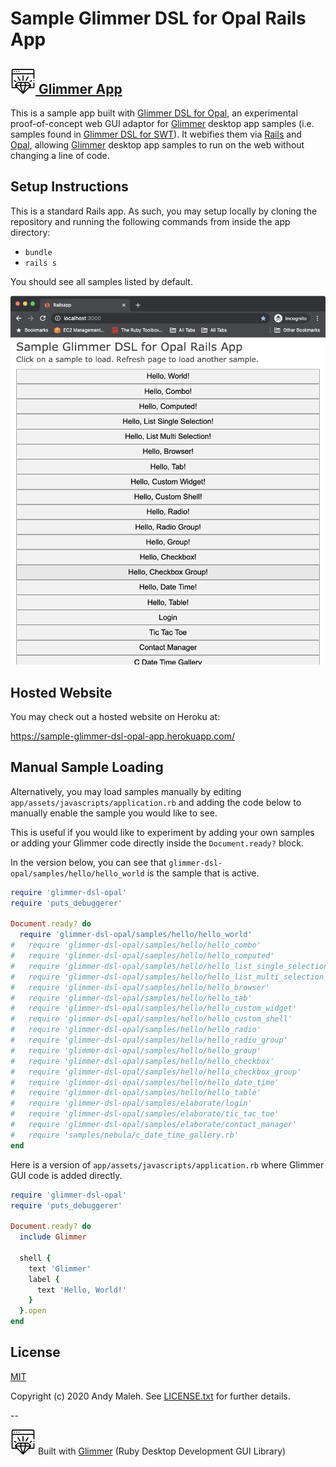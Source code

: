 # Sample Glimmer DSL for Opal Rails App
## [<img src="https://raw.githubusercontent.com/AndyObtiva/glimmer/master/images/glimmer-logo-hi-res.png" height=40 /> Glimmer App](https://github.com/AndyObtiva/glimmer-dsl-opal)

This is a sample app built with [Glimmer DSL for Opal](https://github.com/AndyObtiva/glimmer-dsl-opal), an experimental proof-of-concept web GUI adaptor for [Glimmer](https://github.com/AndyObtiva/glimmer) desktop app samples (i.e. samples found in [Glimmer DSL for SWT](https://github.com/AndyObtiva/glimmer-dsl-swt)). It webifies them via [Rails](https://rubyonrails.org/) and [Opal](https://opalrb.com/), allowing [Glimmer](https://github.com/AndyObtiva/glimmer) desktop app samples to run on the web without changing a line of code.

## Setup Instructions

This is a standard Rails app. As such, you may setup locally by cloning the repository and running the following commands from inside the app directory:
- `bundle`
- `rails s`

You should see all samples listed by default.

[![Sample Screenshot](sample-glimmer-dsl-opal-rails-app.png)](https://sample-glimmer-dsl-opal-app.herokuapp.com/)

## Hosted Website

You may check out a hosted website on Heroku at:

https://sample-glimmer-dsl-opal-app.herokuapp.com/

## Manual Sample Loading

Alternatively, you may load samples manually by editing `app/assets/javascripts/application.rb` and adding the code below to manually enable the sample you would like to see.

This is useful if you would like to experiment by adding your own samples or adding your Glimmer code directly inside the `Document.ready?` block.

In the version below, you can see that `glimmer-dsl-opal/samples/hello/hello_world` is the sample that is active.

```ruby
require 'glimmer-dsl-opal'
require 'puts_debuggerer'

Document.ready? do
  require 'glimmer-dsl-opal/samples/hello/hello_world'
#   require 'glimmer-dsl-opal/samples/hello/hello_combo'
#   require 'glimmer-dsl-opal/samples/hello/hello_computed'
#   require 'glimmer-dsl-opal/samples/hello/hello_list_single_selection'
#   require 'glimmer-dsl-opal/samples/hello/hello_list_multi_selection'
#   require 'glimmer-dsl-opal/samples/hello/hello_browser'
#   require 'glimmer-dsl-opal/samples/hello/hello_tab'
#   require 'glimmer-dsl-opal/samples/hello/hello_custom_widget'
#   require 'glimmer-dsl-opal/samples/hello/hello_custom_shell'
#   require 'glimmer-dsl-opal/samples/hello/hello_radio'
#   require 'glimmer-dsl-opal/samples/hello/hello_radio_group'
#   require 'glimmer-dsl-opal/samples/hello/hello_group'
#   require 'glimmer-dsl-opal/samples/hello/hello_checkbox'
#   require 'glimmer-dsl-opal/samples/hello/hello_checkbox_group'
#   require 'glimmer-dsl-opal/samples/hello/hello_date_time'
#   require 'glimmer-dsl-opal/samples/hello/hello_table'
#   require 'glimmer-dsl-opal/samples/elaborate/login'
#   require 'glimmer-dsl-opal/samples/elaborate/tic_tac_toe'
#   require 'glimmer-dsl-opal/samples/elaborate/contact_manager'
#   require 'samples/nebula/c_date_time_gallery.rb'
end
```

Here is a version of `app/assets/javascripts/application.rb` where Glimmer GUI code is added directly.

```ruby
require 'glimmer-dsl-opal'
require 'puts_debuggerer'

Document.ready? do
  include Glimmer
  
  shell {
    text 'Glimmer'
    label {
      text 'Hello, World!'
    }
  }.open
end
```

## License

[MIT](https://opensource.org/licenses/MIT)

Copyright (c) 2020 Andy Maleh. See [LICENSE.txt](LICENSE.txt) for further details.

--

[<img src="https://raw.githubusercontent.com/AndyObtiva/glimmer/master/images/glimmer-logo-hi-res.png" height=40 />](https://github.com/AndyObtiva/glimmer) Built with [Glimmer](https://github.com/AndyObtiva/glimmer) (Ruby Desktop Development GUI Library)
